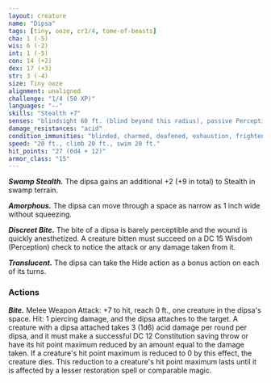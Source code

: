 ```yaml
---
layout: creature
name: "Dipsa"
tags: [tiny, ooze, cr1/4, tome-of-beasts]
cha: 1 (-5)
wis: 6 (-2)
int: 1 (-5)
con: 14 (+2)
dex: 17 (+3)
str: 3 (-4)
size: Tiny ooze
alignment: unaligned
challenge: "1/4 (50 XP)"
languages: "--"
skills: "Stealth +7"
senses: "blindsight 60 ft. (blind beyond this radius), passive Perception 8"
damage_resistances: "acid"
condition_immunities: "blinded, charmed, deafened, exhaustion, frightened, prone"
speed: "20 ft., climb 20 ft., swim 20 ft."
hit_points: "27 (6d4 + 12)"
armor_class: "15"
---
```


***Swamp Stealth.*** The dipsa gains an additional +2 (+9 in total) to Stealth in swamp terrain.

***Amorphous.*** The dipsa can move through a space as narrow as 1 inch wide without squeezing.

***Discreet Bite.*** The bite of a dipsa is barely perceptible and the wound is quickly anesthetized. A creature bitten must succeed on a DC 15 Wisdom (Perception) check to notice the attack or any damage taken from it.

***Translucent.*** The dipsa can take the Hide action as a bonus action on each of its turns.

### Actions

***Bite.*** Melee Weapon Attack: +7 to hit, reach 0 ft., one creature in the dipsa's space. Hit: 1 piercing damage, and the dipsa attaches to the target. A creature with a dipsa attached takes 3 (1d6) acid damage per round per dipsa, and it must make a successful DC 12 Constitution saving throw or have its hit point maximum reduced by an amount equal to the damage taken. If a creature's hit point maximum is reduced to 0 by this effect, the creature dies. This reduction to a creature's hit point maximum lasts until it is affected by a lesser restoration spell or comparable magic.

